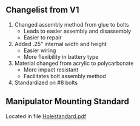 ## Changelist from V1
1. Changed assembly method from glue to bolts
   * Leads to easier assembly and disassembly
   * Easier to repair
2. Added .25" internal width and height
   * Easier wiring
   * More flexibility in battery type
3. Material changed from acrylic to polycarbonate
   * More impact resistant
   * Facilitates bolt assembly method
4. Standardized on #8 bolts
   
## Manipulator Mounting Standard
Located in file [Holestandard.pdf](https://github.com/RITFIRSTRobotics/2020-cad/blob/main/FrameV2/holestandard.pdf)
